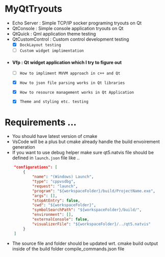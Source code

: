 # MyQtTryouts
* Echo Server : Simple TCP/IP socker programing tryouts on Qt 
* QtConsole : Simple console application tryouts on Qt 
* QtQuick : Qml application theme testing 
* QtCustomControl : Custom control development testing
    - [x] `DockLayout testing`
    - [ ] `Custom widget implimentation`

* #### Vfp : Qt widget application which I try to figure out 
    - [ ] `How to impliment MVVM approach in c++ and Qt`
    - [x] `How to json file parsing works in Qt libraries`
    - [x] `How to resource management works in Qt Application`
    - [x] `Theme and styling etc. testing`


# Requirements ...

* You should have latest version of cmake 
* VsCode will be a plus but cmake already handle the build envoirement generation
* If you want to use debug helper make sure qt5.natvis file should be defined in `launch.json` file like ..

```json
    "configurations": [        
        {
            "name": "(Windows) Launch",
            "type": "cppvsdbg",
            "request": "launch",
            "program": "${workspaceFolder}/build/ProjectName.exe",
            "args": [],
            "stopAtEntry": false,            
            "cwd": "${workspaceFolder}",
            "symbolSearchPath": "${workspaceFolder}/build/",            
            "environment": [],
            "externalConsole": false,
            "visualizerFile": "${workspaceFolder}/../qt5.natvis"
        }
    ]

```

* The source file and folder should be updated wrt. cmake build output inside of the build folder compile_commands.json file 






